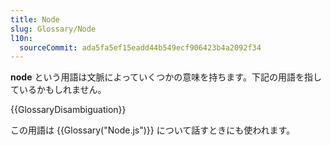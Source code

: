 ```yaml
---
title: Node
slug: Glossary/Node
l10n:
  sourceCommit: ada5fa5ef15eadd44b549ecf906423b4a2092f34
---
```


**node** という用語は文脈によっていくつかの意味を持ちます。下記の用語を指しているかもしれません。

{{GlossaryDisambiguation}}

この用語は {{Glossary("Node.js")}} について話すときにも使われます。
